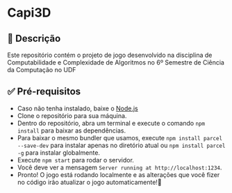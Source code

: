 # Capi3D

## 📜 Descrição
Este repositório contém o projeto de jogo desenvolvido na disciplina de Computabilidade e Complexidade de Algoritmos no 6º Semestre de Ciência da Computação no UDF

## ✅ Pré-requisitos
- Caso não tenha instalado, baixe o [Node.js](https://nodejs.org)
- Clone o repositório para sua máquina.
- Dentro do repositório, abra um terminal e execute o comando `npm install` para baixar as dependências.
- Para baixar o mesmo bundler que usamos, execute `npm install parcel --save-dev` para instalar apenas no diretório atual ou `npm install parcel -g` para instalar globalmente.
- Execute `npm start` para rodar o servidor.
- Você deve ver a mensagem `Server running at http://localhost:1234`.
- Pronto! O jogo está rodando localmente e as alterações que você fizer no código irão atualizar o jogo automaticamente!🚀
